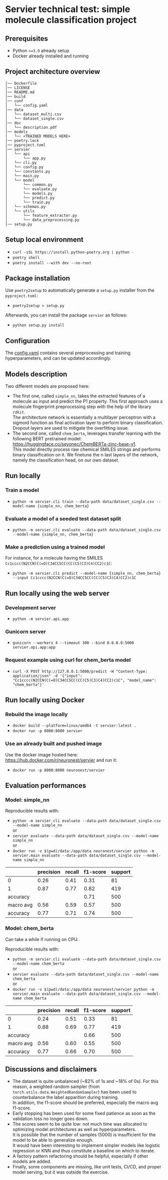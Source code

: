 # Servier technical test: simple molecule classification project

## Prerequisites

- Python `>=3.9` already setup
- Docker already installed and running

## Project architecture overview

```
│── Dockerfile
│── LICENSE
│── README.md
│── build
│── conf
│   └── config.yaml
│── data
│   └── dataset_multi.csv
│   └── dataset_single.csv
│── doc
│   └── description.pdf
│── models
│   └── <TRAINED MODELS HERE>
│── poetry.lock
│── pyproject.toml
│── servier
│   └── api
│       └── app.py
│   └── cli.py
│   └── config.py
│   └── constants.py
│   └── main.py
│   └── model
│       └── common.py
│       └── evaluate.py
│       └── models.py
│       └── predict.py
│       └── train.py
│   └── schemas.py
│   └── utils
│       └── feature_extractor.py
│       └── data_preprocessing.py
│── setup.py
```

## Setup local environment

- `curl -sSL https://install.python-poetry.org | python -`
- `poetry shell`
- `poetry install --with dev --no-root`

## Package installation

Use `poetry2setup` to automatically generate a `setup.py` installer from the `pyproject.toml`:
- `poetry2setup > setup.py`

Afterwards, you can install the package `servier` as follows:
- `python setup.py install`

## Configuration

The [config.yaml](/conf/config.yaml) contains several preprocessing and training hyperparameters, and can be updated accordingly.

## Models description

Two different models are proposed here:
- The first one, called `simple_nn`, takes the extracted features of a molecule as input and predict the P1 property.
This first approach uses a molecule fingerprint preprocessing step with the help of the library `rdkit`. <br>
The architecture network is essentially a multilayer perceptron with a sigmoid function as final activation layer to perform binary classification. Dropout layers are used to mitigate the overfitting issue.
- The second one, called `chem_berta`, leverages transfer learning with the following BERT pretrained model: https://huggingface.co/seyonec/ChemBERTa-zinc-base-v1. <br>
This model directly process raw chemical SMILES strings and performs binary classification on it.
We finetune the n last layers of the network, namely the classification head, on our own dataset.

## Run locally

### Train a model

- `python -m servier.cli train --data-path data/dataset_single.csv --model-name {simple_nn, chem_berta}`

### Evaluate a model of a seeded test dataset split

- `python -m servier.cli evaluate --data-path data/dataset_single.csv --model-name {simple_nn, chem_berta}`

### Make a prediction using a trained model

For instance, for a molecule having the SMILES `Cc1cccc(N2CCN(C(=O)C34CC5CC(CC(C5)C3)C4)CC2)c1C`:

- `python -m servier.cli predict --model-name {simple_nn, chem_berta} --input Cc1cccc(N2CCN(C(=O)C34CC5CC(CC(C5)C3)C4)CC2)c1C`

## Run locally using the web server

### Development server

- `python -m servier.api.app`

### Gunicorn server

- `gunicorn --workers 4 --timeout 300 --bind 0.0.0.0:5000 servier.api.app:app`

### Request example using curl for chem_berta model

- `curl -X POST http://127.0.0.1:5000/predict -H "Content-Type: application/json" -d '{"input": "Cc1cccc(N2CCN(C(=O)C34CC5CC(CC(C5)C3)C4)CC2)c1C", "model_name": "chem_berta"}'`


## Run locally using Docker

### Rebuild the image locally

- `docker build --platform=linux/amd64 -t servier:latest .`
- `docker run -p 8000:8000 servier`

### Use an already built and pushed image

Use the docker image hosted here: https://hub.docker.com/r/neuronest/servier and run it:

- `docker run -p 8000:8000 neuronest/servier`

## Evaluation performances

### Model: simple_nn

Reproducible results with:
- `python -m servier.cli evaluate --data-path data/dataset_single.csv --model-name simple_nn` <br>
or
- `servier evaluate --data-path data/dataset_single.csv --model-name simple_nn` <br>
or
- `docker run -v $(pwd)/data:/app/data neuronest/servier python -m servier.main evaluate --data-path data/dataset_single.csv --model-name simple_nn`

|           | precision | recall | f1-score | support       |
|-----------|-----------|--------|----------|---------------| 
| 0         | 0.26      | 0.41   | 0.31     | 81            |
| 1         | 0.87      | 0.77   | 0.82     | 419           |
| accuracy  |           |        | 0.71     | 500           | 
| macro avg | 0.56      | 0.59   | 0.57     | 500           | 
| accuracy  | 0.77      | 0.71   | 0.74     | 500           |

### Model: chem_berta

Can take a while if running on CPU.

Reproducible results with:
- `python -m servier.cli evaluate --data-path data/dataset_single.csv --model-name chem_berta` <br>
or
- `servier evaluate --data-path data/dataset_single.csv --model-name chem_berta` <br>
or
- `docker run -v $(pwd)/data:/app/data neuronest/servier python -m servier.main evaluate --data-path data/dataset_single.csv --model-name chem_berta`

|           | precision | recall | f1-score | support       |
|-----------|-----------|--------|----------|---------------| 
| 0         | 0.24      | 0.51   | 0.33     | 81            |
| 1         | 0.88      | 0.69   | 0.77     | 419           |
| accuracy  |           |        | 0.66     | 500           | 
| macro avg | 0.56      | 0.60   | 0.55     | 500           | 
| accuracy  | 0.77      | 0.66   | 0.70     | 500           |

## Discussions and disclaimers

- The dataset is quite unbalanced (~82% of 1s and ~18% of 0s). For this reason, a weighted random sampler (from `torch.utils.data.WeightedRandomSampler`) has been used to counterbalance the label apparition during training. <br>
In addition, the f1-score should be preferred, especially the macro avg f1-score.
- Early stopping has been used for some fixed patience as soon as the validation loss no longer goes down.
- The scores seem to be quite low: not much time was allocated to optimizing model architectures as well as hyperparameters. <br>
It is possible that the number of samples (5000) is insufficient for the model to be able to generalize enough. <br>
It would have been interesting to implement simpler models like logistic regression or KNN and thus constitute a baseline on which to iterate.
- A factory pattern refactoring should be helpful, especially if other models are added.
- Finally, some components are missing, like unit tests, CI/CD, and proper model serving, but it was outside the exercise.
